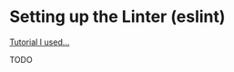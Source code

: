 # Setting up the Linter (eslint) 

[Tutorial I used...](https://medium.com/nerd-for-tech/setting-up-eslint-with-standard-and-prettier-be245cb9fc64)

TODO